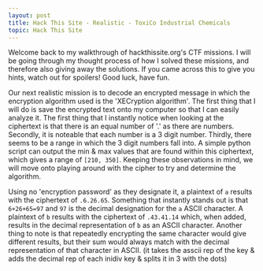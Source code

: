 ```yaml
---
layout: post
title: Hack This Site - Realistic - ToxiCo Industrial Chemicals
topic: Hack This Site
---
```


Welcome back to my walkthrough of hackthissite.org's CTF missions. I will be going through my thought process of how I solved these missions, and therefore also giving away the solutions. If you came across this to give you hints, watch out for spoilers! Good luck, have fun.

Our next realistic mission is to decode an encrypted message in which the encryption algorithm used is the 'XECryption algorithm'. The first thing that I will do is save the encrypted text onto my computer so that I can easily analyze it. The first thing that I instantly notice when looking at the ciphertext is that there is an equal number of '.' as there are numbers. Secondly, it is noteable that each number is a 3 digit number. Thirdly, there seems to be a range in which the 3 digit numbers fall into. A simple python script can output the min & max values that are found within this ciphertext, which gives a range of `[210, 350]`. Keeping these observations in mind, we will move onto playing around with the cipher to try and determine the algorithm.

Using no 'encryption password' as they designate it, a plaintext of `a` results with the ciphertext of `.6.26.65`. Something that instantly stands out is that `6+26+65=97` and `97` is the decimal designation for the `a` ASCII character. A plaintext of `b` results with the ciphertext of `.43.41.14` which, when added, results in the decimal representation of `b` as an ASCII character. Another thing to note is that repeatedly encrypting the same character would give different results, but their sum would always match with the decimal representation of that character in ASCII. (it takes the asscii rep of the key & adds the decimal rep of each inidiv key & splits it in 3 with the dots)
